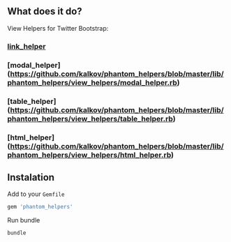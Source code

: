 What does it do?
----------------
View Helpers for Twitter Bootstrap: 
### [link_helper](https://github.com/kalkov/phantom_helpers/blob/master/lib/phantom_helpers/view_helpers/link_helper.rb)
### [modal_helper] (https://github.com/kalkov/phantom_helpers/blob/master/lib/phantom_helpers/view_helpers/modal_helper.rb)
### [table_helper] (https://github.com/kalkov/phantom_helpers/blob/master/lib/phantom_helpers/view_helpers/table_helper.rb)
### [html_helper] (https://github.com/kalkov/phantom_helpers/blob/master/lib/phantom_helpers/view_helpers/html_helper.rb)

Instalation
-----------
Add to your `Gemfile`
```ruby
gem 'phantom_helpers'
```
Run bundle
```shell
bundle
```
